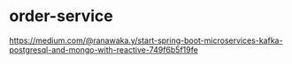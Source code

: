 # order-service

https://medium.com/@ranawaka.y/start-spring-boot-microservices-kafka-postgresql-and-mongo-with-reactive-749f6b5f19fe


